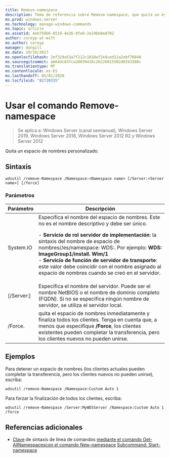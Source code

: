 ```yaml
---
title: Remove-namespace
description: Tema de referencia sobre Remove-namespace, que quita un espacio de nombres personalizado.
ms.prod: windows-server
ms.technology: manage-windows-commands
ms.topic: article
ms.assetid: 4eb758b6-8519-4e26-9fe0-2e19bb0e8702
author: coreyp-at-msft
ms.author: coreyp
manager: dongill
ms.date: 10/16/2017
ms.openlocfilehash: 2ef329a53a7f212c1810af2e4ced11a2abf76840
ms.sourcegitcommit: ab64dc83fca28039416c26226815502d0193500c
ms.translationtype: MT
ms.contentlocale: es-ES
ms.lasthandoff: 05/01/2020
ms.locfileid: "82720335"
---
```

# <a name="using-the-remove-namespace-command"></a>Usar el comando Remove-namespace

> Se aplica a: Windows Server (canal semianual), Windows Server 2019, Windows Server 2016, Windows Server 2012 R2 y Windows Server 2012

Quita un espacio de nombres personalizado.

## <a name="syntax"></a>Sintaxis
```
wdsutil /remove-Namespace /Namespace:<Namespace name> [/Server:<Server name>] [/force]
```
### <a name="parameters"></a>Parámetros
|Parámetro|Descripción|
|-------|--------|
|System.IO<Namespace name>|Especifica el nombre del espacio de nombres. Este no es el nombre descriptivo y debe ser único.<p>-   **Servicio de rol servidor de implementación**: la sintaxis del nombre de espacio de nombres<ImageGroup>/<ImageName>/<Index>es/namespace: WDS:. Por ejemplo: **WDS: ImageGroup1/install. Wim/1**<br />-   **Servicio de función de servidor de transporte**: este valor debe coincidir con el nombre asignado al espacio de nombres cuando se creó en el servidor.|
|[/Server:<Server name>]|Especifica el nombre del servidor. Puede ser el nombre NetBIOS o el nombre de dominio completo (FQDN). Si no se especifica ningún nombre de servidor, se utiliza el servidor local.|
|/Force.|quita el espacio de nombres inmediatamente y finaliza todos los clientes. Tenga en cuenta que, a menos que especifique **/Force**, los clientes existentes pueden completar la transferencia, pero los clientes nuevos no pueden unirse.|
## <a name="examples"></a>Ejemplos
Para detener un espacio de nombres (los clientes actuales pueden completar la transferencia, pero los clientes nuevos no pueden unirse), escriba:
```
wdsutil /remove-Namespace /Namespace:Custom Auto 1
```
Para forzar la finalización de todos los clientes, escriba:
```
wdsutil /remove-Namespace /Server:MyWDSServer /Namespace:Custom Auto 1 /force
```
## <a name="additional-references"></a>Referencias adicionales
- [Clave](command-line-syntax-key.md)
de sintaxis de línea de comandos
[mediante el comando Get-AllNamespaces](using-the-get-allnamespaces-command.md)[con el comando New-namespace](using-the-new-namespace-command.md)
[Subcommand: Start-namespace](subcommand-start-namespace.md)

